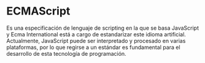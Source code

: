 # ECMAScript
Es una especificación de lenguaje de scripting en la que se basa JavaScript y Ecma International está a cargo de estandarizar este idioma artificial. Actualmente, JavaScript puede ser interpretado y procesado en varias plataformas, por lo que regirse a un estándar es fundamental para el desarrollo de esta tecnología de programación.